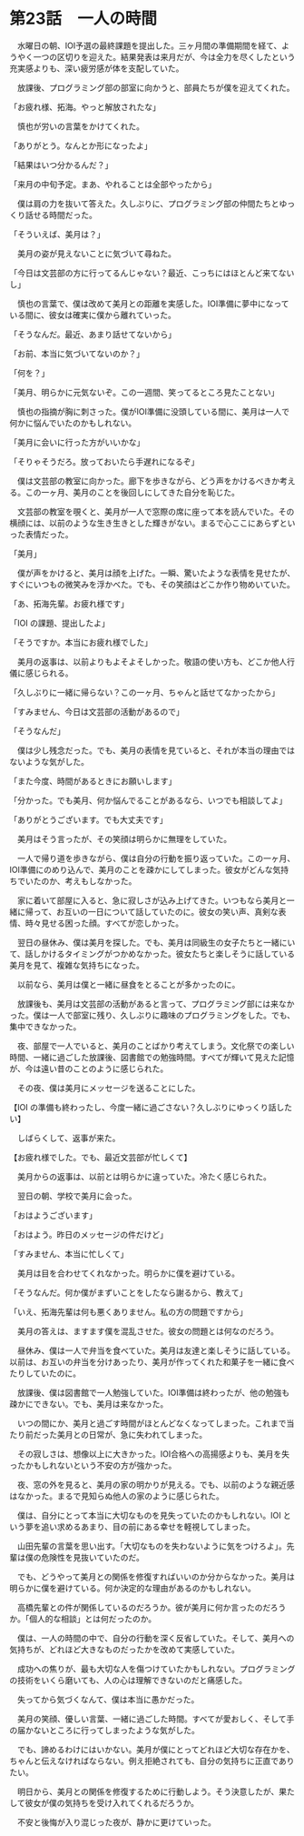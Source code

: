 # 第23話　一人の時間

　水曜日の朝、IOI予選の最終課題を提出した。三ヶ月間の準備期間を経て、ようやく一つの区切りを迎えた。結果発表は来月だが、今は全力を尽くしたという充実感よりも、深い疲労感が体を支配していた。

　放課後、プログラミング部の部室に向かうと、部員たちが僕を迎えてくれた。

「お疲れ様、拓海。やっと解放されたな」

　慎也が労いの言葉をかけてくれた。

「ありがとう。なんとか形になったよ」

「結果はいつ分かるんだ？」

「来月の中旬予定。まあ、やれることは全部やったから」

　僕は肩の力を抜いて答えた。久しぶりに、プログラミング部の仲間たちとゆっくり話せる時間だった。

「そういえば、美月は？」

　美月の姿が見えないことに気づいて尋ねた。

「今日は文芸部の方に行ってるんじゃない？最近、こっちにはほとんど来てないし」

　慎也の言葉で、僕は改めて美月との距離を実感した。IOI準備に夢中になっている間に、彼女は確実に僕から離れていった。

「そうなんだ。最近、あまり話せてないから」

「お前、本当に気づいてないのか？」

「何を？」

「美月、明らかに元気ないぞ。この一週間、笑ってるところ見たことない」

　慎也の指摘が胸に刺さった。僕がIOI準備に没頭している間に、美月は一人で何かに悩んでいたのかもしれない。

「美月に会いに行った方がいいかな」

「そりゃそうだろ。放っておいたら手遅れになるぞ」

　僕は文芸部の教室に向かった。廊下を歩きながら、どう声をかけるべきか考える。この一ヶ月、美月のことを後回しにしてきた自分を恥じた。

　文芸部の教室を覗くと、美月が一人で窓際の席に座って本を読んでいた。その横顔には、以前のような生き生きとした輝きがない。まるで心ここにあらずといった表情だった。

「美月」

　僕が声をかけると、美月は顔を上げた。一瞬、驚いたような表情を見せたが、すぐにいつもの微笑みを浮かべた。でも、その笑顔はどこか作り物めいていた。

「あ、拓海先輩。お疲れ様です」

「IOI の課題、提出したよ」

「そうですか。本当にお疲れ様でした」

　美月の返事は、以前よりもよそよそしかった。敬語の使い方も、どこか他人行儀に感じられる。

「久しぶりに一緒に帰らない？この一ヶ月、ちゃんと話せてなかったから」

「すみません、今日は文芸部の活動があるので」

「そうなんだ」

　僕は少し残念だった。でも、美月の表情を見ていると、それが本当の理由ではないような気がした。

「また今度、時間があるときにお願いします」

「分かった。でも美月、何か悩んでることがあるなら、いつでも相談してよ」

「ありがとうございます。でも大丈夫です」

　美月はそう言ったが、その笑顔は明らかに無理をしていた。

　一人で帰り道を歩きながら、僕は自分の行動を振り返っていた。この一ヶ月、IOI準備にのめり込んで、美月のことを疎かにしてしまった。彼女がどんな気持ちでいたのか、考えもしなかった。

　家に着いて部屋に入ると、急に寂しさが込み上げてきた。いつもなら美月と一緒に帰って、お互いの一日について話していたのに。彼女の笑い声、真剣な表情、時々見せる困った顔。すべてが恋しかった。

　翌日の昼休み、僕は美月を探した。でも、美月は同級生の女子たちと一緒にいて、話しかけるタイミングがつかめなかった。彼女たちと楽しそうに話している美月を見て、複雑な気持ちになった。

　以前なら、美月は僕と一緒に昼食をとることが多かったのに。

　放課後も、美月は文芸部の活動があると言って、プログラミング部には来なかった。僕は一人で部室に残り、久しぶりに趣味のプログラミングをした。でも、集中できなかった。

　夜、部屋で一人でいると、美月のことばかり考えてしまう。文化祭での楽しい時間、一緒に過ごした放課後、図書館での勉強時間。すべてが輝いて見えた記憶が、今は遠い昔のことのように感じられた。

　その夜、僕は美月にメッセージを送ることにした。

【IOI の準備も終わったし、今度一緒に過ごさない？久しぶりにゆっくり話したい】

　しばらくして、返事が来た。

【お疲れ様でした。でも、最近文芸部が忙しくて】

　美月からの返事は、以前とは明らかに違っていた。冷たく感じられた。

　翌日の朝、学校で美月に会った。

「おはようございます」

「おはよう。昨日のメッセージの件だけど」

「すみません、本当に忙しくて」

　美月は目を合わせてくれなかった。明らかに僕を避けている。

「そうなんだ。何か僕がまずいことをしたなら謝るから、教えて」

「いえ、拓海先輩は何も悪くありません。私の方の問題ですから」

　美月の答えは、ますます僕を混乱させた。彼女の問題とは何なのだろう。

　昼休み、僕は一人で弁当を食べていた。美月は友達と楽しそうに話している。以前は、お互いの弁当を分けあったり、美月が作ってくれた和菓子を一緒に食べたりしていたのに。

　放課後、僕は図書館で一人勉強していた。IOI準備は終わったが、他の勉強も疎かにできない。でも、美月は来なかった。

　いつの間にか、美月と過ごす時間がほとんどなくなってしまった。これまで当たり前だった美月との日常が、急に失われてしまった。

　その寂しさは、想像以上に大きかった。IOI合格への高揚感よりも、美月を失ったかもしれないという不安の方が強かった。

　夜、窓の外を見ると、美月の家の明かりが見える。でも、以前のような親近感はなかった。まるで見知らぬ他人の家のように感じられた。

　僕は、自分にとって本当に大切なものを見失っていたのかもしれない。IOI という夢を追い求めるあまり、目の前にある幸せを軽視してしまった。

　山田先輩の言葉を思い出す。「大切なものを失わないように気をつけろよ」。先輩は僕の危険性を見抜いていたのだ。

　でも、どうやって美月との関係を修復すればいいのか分からなかった。美月は明らかに僕を避けている。何か決定的な理由があるのかもしれない。

　高橋先輩との件が関係しているのだろうか。彼が美月に何か言ったのだろうか。「個人的な相談」とは何だったのか。

　僕は、一人の時間の中で、自分の行動を深く反省していた。そして、美月への気持ちが、どれほど大きなものだったかを改めて実感していた。

　成功への焦りが、最も大切な人を傷つけていたかもしれない。プログラミングの技術をいくら磨いても、人の心は理解できないのだと痛感した。

　失ってから気づくなんて、僕は本当に愚かだった。

　美月の笑顔、優しい言葉、一緒に過ごした時間。すべてが愛おしく、そして手の届かないところに行ってしまったような気がした。

　でも、諦めるわけにはいかない。美月が僕にとってどれほど大切な存在かを、ちゃんと伝えなければならない。例え拒絶されても、自分の気持ちに正直でありたい。

　明日から、美月との関係を修復するために行動しよう。そう決意したが、果たして彼女が僕の気持ちを受け入れてくれるだろうか。

　不安と後悔が入り混じった夜が、静かに更けていった。